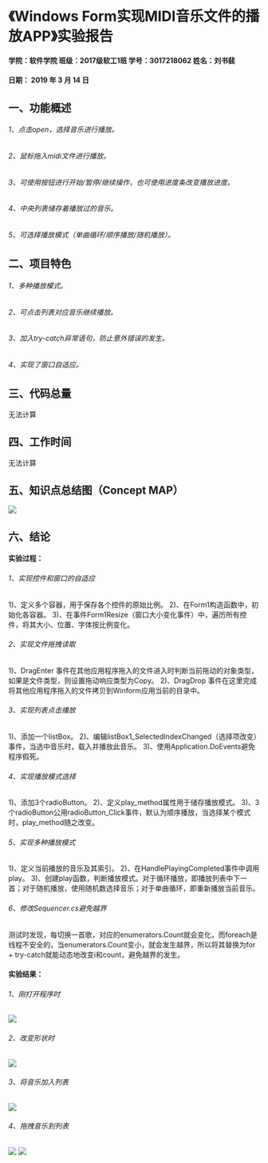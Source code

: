 # 《Windows Form实现MIDI音乐文件的播放APP》实验报告
#### 学院：软件学院  班级：2017级软工1班  学号：3017218062   姓名：刘书裴
#### 日期：  2019  年 3 月 14 日
## 一、功能概述
###### 1、点击open，选择音乐进行播放。
###### 2、鼠标拖入midi文件进行播放。
###### 3、可使用按钮进行开始/暂停/继续操作，也可使用进度条改变播放进度。
###### 4、中央列表储存着播放过的音乐。
###### 5、可选择播放模式（单曲循环/顺序播放/随机播放）。

## 二、项目特色
###### 1、多种播放模式。
###### 2、可点击列表对应音乐继续播放。
###### 3、加入try-catch异常语句，防止意外错误的发生。
###### 4、实现了窗口自适应。

## 三、代码总量
无法计算

## 四、工作时间
无法计算

## 五、知识点总结图（Concept MAP）
![](https://github.com/cxdzb/Lab2/blob/master/Images/1.png?raw=true)

## 六、结论
#### 实验过程：

###### 1、实现控件和窗口的自适应
1)、定义多个容器，用于保存各个控件的原始比例。
2)、在Form1构造函数中，初始化各容器。
3)、在事件Form1Resize（窗口大小变化事件）中，遍历所有控件，将其大小、位置、字体按比例变化。
###### 2、实现文件拖拽读取
1)、DragEnter 事件在其他应用程序拖入的文件进入时判断当前拖动的对象类型，如果是文件类型，则设置拖动响应类型为Copy。
2)、DragDrop 事件在这里完成将其他应用程序拖入的文件拷贝到Winform应用当前的目录中。
###### 3、实现列表点击播放
1)、添加一个listBox。
2)、编辑listBox1_SelectedIndexChanged（选择项改变）事件，当选中音乐时，载入并播放此音乐。
3)、使用Application.DoEvents避免程序假死。
###### 4、实现播放模式选择
1)、添加3个radioButton。
2)、定义play_method属性用于储存播放模式。
3)、3个radioButton公用radioButton_Click事件，默认为顺序播放，当选择某个模式时，play_method随之改变。
###### 5、实现多种播放模式
1)、定义当前播放的音乐及其索引。
2)、在HandlePlayingCompleted事件中调用play。
3)、创建play函数，判断播放模式。对于循环播放，即播放列表中下一首；对于随机播放，使用随机数选择音乐；对于单曲循环，即重新播放当前音乐。
###### 6、修改Sequencer.cs避免越界
测试时发现，每切换一首歌，对应的enumerators.Count就会变化，而foreach是线程不安全的，当enumerators.Count变小，就会发生越界，所以将其替换为for + try-catch就能动态地改变i和count，避免越界的发生。
#### 实验结果：
###### 1、刚打开程序时
![](https://github.com/cxdzb/Lab2/blob/master/Images/2.png?raw=true)

###### 2、改变形状时
![](https://github.com/cxdzb/Lab2/blob/master/Images/3.png?raw=true)

###### 3、将音乐加入列表
![](https://github.com/cxdzb/Lab2/blob/master/Images/4.png?raw=true)

###### 4、拖拽音乐到列表
![](https://github.com/cxdzb/Lab2/blob/master/Images/5.png?raw=true)
![](https://github.com/cxdzb/Lab2/blob/master/Images/6.png?raw=true)
